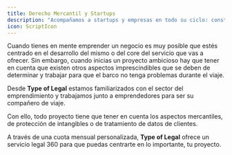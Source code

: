 ```yaml
---
title: Derecho Mercantil y Startups
description: "Acompañamos a startups y empresas en todo su ciclo: constitución, pactos de socios, inversiones, estructuras jurídicas y gobierno corporativo."
icon: ScriptIcon
---
```


Cuando tienes en mente emprender un negocio es muy posible que estés centrado en el desarrollo del mismo o del core del servicio que vas a ofrecer. Sin embargo, cuando inicias un proyecto ambicioso hay que tener en cuenta que existen otros aspectos imprescindibles que se deben de determinar y trabajar para que el barco no tenga problemas durante el viaje.

Desde **Type of Legal** estamos familiarizados con el sector del emprendimiento y trabajamos junto a emprendedores para ser su compañero de viaje.

Con ello, todo proyecto tiene que tener en cuenta los aspectos mercantiles, de protección de intangibles o de tratamiento de datos de clientes.

A través de una cuota mensual personalizada, **Type of Legal** ofrece un servicio legal 360 para que puedas centrarte en lo importante, tu proyecto.

